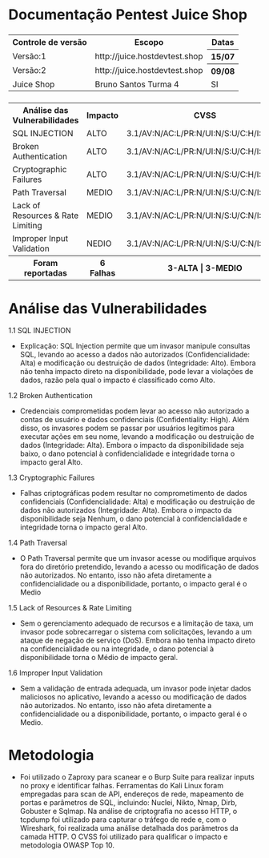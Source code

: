 # Documentação Pentest Juice Shop

<h3>
    <table>
        <tr>
            <th>Controle de versão</th>
                <th> Escopo </th>
                <th> Datas</th>
        </tr>
        <tr>
            <td>Versão:1</td>
            <td>http://juice.hostdevtest.shop</td>
            <th> 15/07</th>
       <tr>
           <tr>
            <td>Versão:2</td>
            <td>http://juice.hostdevtest.shop</td>
            <th> 09/08</th>
       <tr>
            <td>Juice Shop</td>
            <td>Bruno Santos Turma 4 </td>
              <td>   SI </td>
            </td>
            <tr>
    </table>
</h3> 
</p>

<h3>
    <table>
        <tr>
            <th>Análise das Vulnerabilidades</th>
                <th> Impacto </th>
                <th>  CVSS  </th>
        </tr>
        <tr>
            <td>SQL INJECTION </td>
            <td> ALTO </td>
            <td> 3.1/AV:N/AC:L/PR:N/UI:N/S:U/C:H/I:H/A:N </td>
       <tr>
             <td>Broken Authentication</td>
            <td> ALTO </td>
            <td> 3.1/AV:N/AC:L/PR:N/UI:N/S:U/C:H/I:H/A:N </td>
       <tr>
       <tr>
            <td>Cryptographic Failures</td>
            <td> ALTO </td>
            <td> 3.1/AV:N/AC:L/PR:N/UI:N/S:U/C:H/I:H/A:N </td>
   <tr>
       <tr>
            <td>Path Traversal </td>
            <td>MEDIO</td>
            <td> 3.1/AV:N/AC:L/PR:N/UI:N/S:U/C:N/I:H/A:N </td>
   <tr>
       <tr>
             <td>Lack of Resources & Rate Limiting</td>
            <td>MEDIO</td>
            <td> 3.1/AV:N/AC:L/PR:N/UI:N/S:U/C:N/I:H/A:N </td>
   <tr>
       <tr>
             <td>Improper Input Validation</td>
            <td>NEDIO </td>
            <td> 3.1/AV:N/AC:L/PR:N/UI:N/S:U/C:N/I:H/A:N  </td>
            <tr>
            <tr>
            <th>Foram reportadas</th>
                <th> 6 Falhas </th>
                <th> 3-ALTA | 3-MEDIO </th> 
        </tr>
    </table>
</h3> 
</p>

# Análise das Vulnerabilidades
1.1 SQL INJECTION
- Explicação: SQL Injection permite que um invasor manipule consultas SQL, levando ao acesso a dados não autorizados (Confidencialidade: Alta) e modificação ou destruição de dados (Integridade: Alto). Embora não tenha impacto direto na disponibilidade, pode levar a violações de dados, razão pela qual o impacto é classificado como Alto.

  
1.2 Broken Authentication 
- Credenciais comprometidas podem levar ao acesso não autorizado a contas de usuário e dados confidenciais (Confidentiality: High). Além disso, os invasores podem se passar por usuários legítimos para executar ações em seu nome, levando a modificação ou destruição de dados (Integridade: Alta). Embora o impacto da disponibilidade seja baixo, o dano potencial à confidencialidade e integridade torna o impacto geral Alto.
  
1.3 Cryptographic Failures 
- Falhas criptográficas podem resultar no comprometimento de dados confidenciais (Confidencialidade: Alta) e modificação ou destruição de dados não autorizados (Integridade: Alta). Embora o impacto da disponibilidade seja Nenhum, o dano potencial à confidencialidade e integridade torna o impacto geral Alto. 

1.4 Path Traversal 
- O Path Traversal permite que um invasor acesse ou modifique arquivos fora do diretório pretendido, levando a acesso ou modificação de dados não autorizados. No entanto, isso não afeta diretamente a confidencialidade ou a disponibilidade, portanto, o impacto geral é o Medio
  
1.5 Lack of Resources & Rate Limiting 
- Sem o gerenciamento adequado de recursos e a limitação de taxa, um invasor pode sobrecarregar o sistema com solicitações, levando a um ataque de negação de serviço (DoS). Embora não tenha impacto direto na confidencialidade ou na integridade, o dano potencial à disponibilidade torna o Médio de impacto geral.
  
1.6 Improper Input Validation 
- Sem a validação de entrada adequada, um invasor pode injetar dados maliciosos no aplicativo, levando a acesso ou modificação de dados não autorizados. No entanto, isso não afeta diretamente a confidencialidade ou a disponibilidade, portanto, o impacto geral é o Medio.

# Metodologia

- Foi utilizado o Zaproxy para scanear e o Burp Suite para realizar inputs no proxy e identificar falhas. Ferramentas do Kali Linux foram empregadas para scan de API, endereços de rede, mapeamento de portas e parâmetros de SQL, incluindo: Nuclei, Nikto, Nmap, Dirb, Gobuster e Sqlmap.
Na análise de criptografia no acesso HTTP, o tcpdump foi utilizado para capturar o tráfego de rede e, com o Wireshark, foi realizada uma análise detalhada dos parâmetros da camada HTTP.
O CVSS foi utilizado para qualificar o impacto e metodologia OWASP Top 10.
